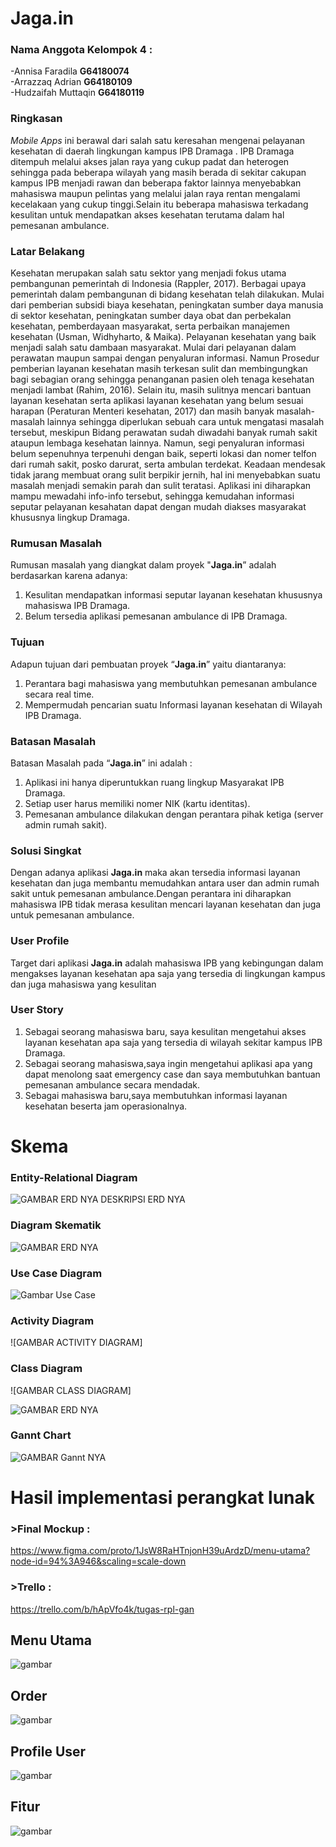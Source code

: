 # Jaga.in

### Nama Anggota Kelompok 4 :
-Annisa Faradila  	**G64180074** <br/>
-Arrazzaq Adrian  	**G64180109** <br/>
-Hudzaifah Muttaqin	**G64180119** <br/>

### Ringkasan<br/>
   
   *Mobile Apps* ini berawal dari salah satu keresahan mengenai pelayanan kesehatan di daerah lingkungan kampus IPB Dramaga . 
IPB Dramaga ditempuh melalui akses jalan raya yang cukup padat dan heterogen sehingga pada beberapa wilayah yang masih berada di sekitar cakupan kampus IPB menjadi rawan dan beberapa faktor lainnya menyebabkan mahasiswa maupun pelintas yang melalui jalan raya rentan mengalami kecelakaan yang cukup tinggi.Selain itu beberapa mahasiswa terkadang kesulitan untuk mendapatkan akses kesehatan terutama dalam hal pemesanan ambulance.

### Latar Belakang <br/>

   Kesehatan merupakan salah satu sektor yang menjadi fokus utama pembangunan pemerintah di Indonesia (Rappler, 2017). Berbagai upaya pemerintah dalam pembangunan di bidang kesehatan telah dilakukan. Mulai dari pemberian subsidi biaya kesehatan, peningkatan sumber daya manusia di sektor kesehatan, peningkatan sumber daya obat dan perbekalan kesehatan, pemberdayaan masyarakat, serta perbaikan manajemen kesehatan (Usman, Widhyharto, & Maika). Pelayanan kesehatan yang baik menjadi salah satu dambaan masyarakat. Mulai dari pelayanan dalam perawatan maupun sampai dengan penyaluran informasi. Namun Prosedur pemberian layanan kesehatan masih terkesan sulit dan membingungkan bagi sebagian orang sehingga penanganan pasien oleh tenaga kesehatan menjadi lambat (Rahim, 2016). Selain itu, masih sulitnya mencari bantuan layanan kesehatan serta aplikasi layanan kesehatan yang belum sesuai harapan (Peraturan Menteri kesehatan, 2017) dan masih banyak masalah-masalah lainnya sehingga diperlukan sebuah cara untuk mengatasi masalah tersebut, meskipun Bidang perawatan sudah diwadahi banyak rumah sakit ataupun lembaga kesehatan lainnya. Namun, segi penyaluran informasi belum sepenuhnya  terpenuhi dengan baik, seperti lokasi dan nomer telfon dari rumah sakit, posko darurat, serta ambulan terdekat. Keadaan mendesak tidak jarang membuat orang sulit berpikir jernih, hal ini menyebabkan suatu masalah menjadi semakin parah dan sulit teratasi. 
Aplikasi ini diharapkan mampu mewadahi info-info tersebut, sehingga kemudahan informasi seputar pelayanan kesahatan dapat dengan mudah diakses masyarakat khususnya lingkup Dramaga.


### Rumusan Masalah<br/>

Rumusan masalah yang diangkat dalam proyek "**Jaga.in**” adalah berdasarkan karena adanya:
1.	Kesulitan mendapatkan informasi seputar layanan kesehatan khususnya mahasiswa IPB Dramaga. <br/>
2.	Belum tersedia aplikasi pemesanan ambulance di IPB Dramaga. <br/>

### Tujuan<br/>

Adapun tujuan dari pembuatan proyek “**Jaga.in**” yaitu diantaranya:
1.	Perantara bagi mahasiswa yang membutuhkan pemesanan ambulance secara real time. <br/>
2.	Mempermudah pencarian suatu Informasi layanan kesehatan  di Wilayah IPB Dramaga. <br/>

### Batasan Masalah<br/>

Batasan Masalah pada “**Jaga.in**” ini adalah : 
1.	Aplikasi ini hanya diperuntukkan ruang lingkup Masyarakat IPB Dramaga. <br/>
2.	Setiap user harus memiliki nomer NIK (kartu identitas). <br/>
3. Pemesanan ambulance dilakukan dengan perantara pihak ketiga (server admin rumah sakit). <br/>

### Solusi Singkat<br/>

Dengan adanya aplikasi **Jaga.in** maka akan tersedia informasi layanan kesehatan dan juga membantu memudahkan antara user dan admin rumah sakit untuk pemesanan ambulance.Dengan perantara ini diharapkan mahasiswa IPB tidak merasa kesulitan mencari layanan kesehatan dan juga untuk pemesanan ambulance.
 
### User Profile<br/>
Target dari aplikasi **Jaga.in** adalah mahasiswa IPB yang kebingungan dalam mengakses layanan kesehatan apa saja yang tersedia di lingkungan kampus dan juga mahasiswa yang kesulitan 

### User Story<br/>
1.	Sebagai seorang mahasiswa baru, saya kesulitan  mengetahui akses layanan kesehatan apa saja yang tersedia di wilayah sekitar kampus IPB Dramaga.
2.	Sebagai seorang mahasiswa,saya ingin mengetahui aplikasi apa yang dapat menolong saat emergency case dan saya membutuhkan bantuan pemesanan ambulance secara mendadak.
3.	Sebagai mahasiswa baru,saya membutuhkan informasi layanan kesehatan beserta jam operasionalnya.

# Skema<br/>

### Entity-Relational Diagram<br/>

![GAMBAR ERD NYA](gambar/erd.png)
DESKRIPSI ERD NYA

### Diagram Skematik

![GAMBAR ERD NYA](gambar/pipa.png)

### Use Case Diagram

![Gambar Use Case](gambar/UC.png)
 
### Activity Diagram

![GAMBAR ACTIVITY DIAGRAM]
 
### Class Diagram

![GAMBAR CLASS DIAGRAM]

![GAMBAR ERD NYA](gambar/2.png)

### Gannt Chart

![GAMBAR Gannt NYA](gambar/gannt.png)


# Hasil implementasi perangkat lunak

### >Final Mockup :
https://www.figma.com/proto/1JsW8RaHTnjonH39uArdzD/menu-utama?node-id=94%3A946&scaling=scale-down

### >Trello :
https://trello.com/b/hApVfo4k/tugas-rpl-gan
 
## Menu Utama<br/>
![gambar](gambar/mainmenu.jpg)
## Order<br/>
![gambar](gambar/order.jpg)
## Profile User<br/>
![gambar](gambar/profil.jpg)
## Fitur<br/>
![gambar](gambar/fitur.jpg)
